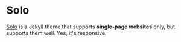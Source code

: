 # Solo 

[Solo](http://chibicode.github.io/solo) is a Jekyll theme that supports **single-page websites** only, but supports them well. Yes, it's responsive.
